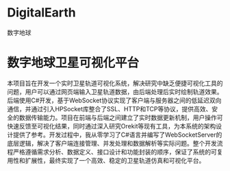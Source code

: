# DigitalEarth
数字地球

# 数字地球卫星可视化平台
本项目旨在开发一个实时卫星轨道可视化系统，解决研究中缺乏便捷可视化工具的问题，用户可以通过网页端输入卫星轨道数据，由后端处理后实时绘制轨道效果。后端使用C#开发，基于WebSocket协议实现了客户端与服务器之间的低延迟双向通信，并通过引入HPSocket库整合了SSL、HTTP和TCP等协议，提供高效、安全的数据传输能力。项目在前端与后端之间建立了实时数据更新机制，用户操作可快速反馈至可视化结果，同时通过深入研究Orekit等现有工具，为本系统的架构设计提供了参考。开发过程中，我从零学习了C#语言并编写了WebSocketServer的底层逻辑，解决了客户端连接管理、并发处理和数据解析等实际问题。整个开发流程严格遵循需求分析、数据定义、接口设计和功能封装的顺序，保证了系统的可复用性和扩展性，最终实现了一个高效、稳定的卫星轨道仿真和可视化平台。
